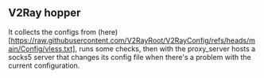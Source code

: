 ## V2Ray hopper

It collects the configs from (here)[https://raw.githubusercontent.com/V2RayRoot/V2RayConfig/refs/heads/main/Config/vless.txt], runs some checks, then with the proxy_server hosts a socks5 server that changes its config file when there's a problem with the current configuration.
